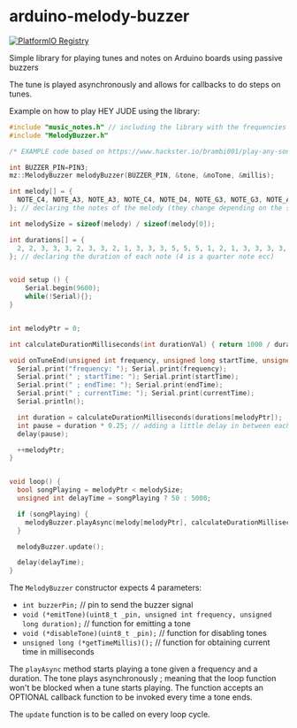 # arduino-melody-buzzer

[![PlatformIO Registry](https://badges.registry.platformio.org/packages/zaragozamartin91/library/SimpleMelodyBuzzer.svg)](https://registry.platformio.org/libraries/zaragozamartin91/SimpleMelodyBuzzer)

Simple library for playing tunes and notes on Arduino boards using passive buzzers 

The tune is played asynchronously and allows for callbacks to do steps on tunes.

Example on how to play HEY JUDE using the library:
```C++
#include "music_notes.h" // including the library with the frequencies of the note 
#include "MelodyBuzzer.h"

/* EXAMPLE code based on https://www.hackster.io/brambi001/play-any-song-with-arduino-passive-buzzer-000d52 written by Ilaria Brambilla - 25/09/2022 */

int BUZZER_PIN=PIN3;
mz::MelodyBuzzer melodyBuzzer(BUZZER_PIN, &tone, &noTone, &millis);

int melody[] = {
  NOTE_C4, NOTE_A3, NOTE_A3, NOTE_C4, NOTE_D4, NOTE_G3, NOTE_G3, NOTE_A3, NOTE_AS3, NOTE_F4, NOTE_F4, NOTE_E4, NOTE_C4, NOTE_D4, NOTE_C4, NOTE_AS3, NOTE_A3, NOTE_C4, NOTE_D4, NOTE_D4
}; // declaring the notes of the melody (they change depending on the song you wanna play)

int melodySize = sizeof(melody) / sizeof(melody[0]);

int durations[] = {
  2, 2, 3, 3, 3, 2, 3, 3, 2, 1, 3, 3, 3, 5, 5, 5, 1, 2, 1, 3, 3, 3, 3, 1
}; // declaring the duration of each note (4 is a quarter note ecc)


void setup () {
    Serial.begin(9600);
    while(!Serial){};
}


int melodyPtr = 0;

int calculateDurationMilliseconds(int durationVal) { return 1000 / durations[melodyPtr]; }

void onTuneEnd(unsigned int frequency, unsigned long startTime, unsigned long endTime, unsigned long currentTime) {
  Serial.print("frequency: "); Serial.print(frequency);
  Serial.print(" ; startTime: "); Serial.print(startTime);
  Serial.print(" ; endTime: "); Serial.print(endTime);
  Serial.print(" ; currentTime: "); Serial.print(currentTime);
  Serial.println();

  int duration = calculateDurationMilliseconds(durations[melodyPtr]);
  int pause = duration * 0.25; // adding a little delay in between each note to separate the sounds
  delay(pause);

  ++melodyPtr;
}


void loop() {
  bool songPlaying = melodyPtr < melodySize;
  unsigned int delayTime = songPlaying ? 50 : 5000;

  if (songPlaying) {
    melodyBuzzer.playAsync(melody[melodyPtr], calculateDurationMilliseconds(durations[melodyPtr]), &onTuneEnd);
  } 

  melodyBuzzer.update();

  delay(delayTime);
}
```

The `MelodyBuzzer` constructor expects 4 parameters:
* `int buzzerPin;` // pin to send the buzzer signal
* `void (*emitTone)(uint8_t _pin, unsigned int frequency, unsigned long duration);` // function for emitting a tone
* `void (*disableTone)(uint8_t _pin);` // function for disabling tones
* `unsigned long (*getTimeMillis)();` // function for obtaining current time in milliseconds

The `playAsync` method starts playing a tone given a frequency and a duration.
The tone plays asynchronously ; meaning that the loop function won't be blocked when a tune starts playing.
The function accepts an OPTIONAL callback function to be invoked every time a tone ends.

The `update` function is to be called on every loop cycle.
